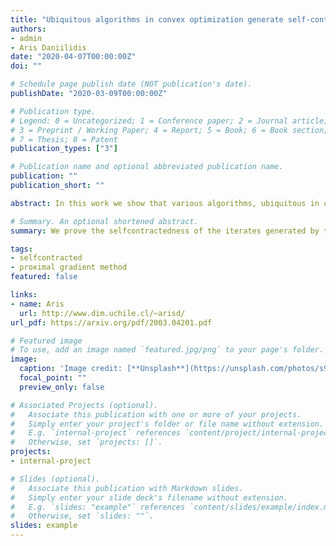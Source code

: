 ```yaml
---
title: "Ubiquitous algorithms in convex optimization generate self-contracted sequences"
authors:
- admin
- Aris Daniilidis
date: "2020-04-07T00:00:00Z"
doi: ""

# Schedule page publish date (NOT publication's date).
publishDate: "2020-03-09T00:00:00Z"

# Publication type.
# Legend: 0 = Uncategorized; 1 = Conference paper; 2 = Journal article;
# 3 = Preprint / Working Paper; 4 = Report; 5 = Book; 6 = Book section;
# 7 = Thesis; 8 = Patent
publication_types: ["3"]

# Publication name and optional abbreviated publication name.
publication: ""
publication_short: ""

abstract: In this work we show that various algorithms, ubiquitous in convex optimization (e.g. proximal-gradient, alternating projections and averaged projections) generate self-contracted sequences $(x_{k})_{k\in\mathbb{N}}$. As a consequence, a novel universal bound for the __length__ ($\sum_{k\ge 0}\Vert x_{k+1}-x_k\Vert$) can be deduced. In addition, this bound is independent of both the concrete data of the problem (sets, functions) as well as the stepsize involved, and only depends on the dimension of the space.

# Summary. An optional shortened abstract.
summary: We prove the selfcontractedness of the iterates generated by the proximal gradient method, implying a universal bound on the _length_ of this sequence.

tags:
- selfcontracted
- proximal gradient method
featured: false

links:
- name: Aris
  url: http://www.dim.uchile.cl/~arisd/
url_pdf: https://arxiv.org/pdf/2003.04201.pdf

# Featured image
# To use, add an image named `featured.jpg/png` to your page's folder. 
image:
  caption: 'Image credit: [**Unsplash**](https://unsplash.com/photos/s9CC2SKySJM)'
  focal_point: ""
  preview_only: false

# Associated Projects (optional).
#   Associate this publication with one or more of your projects.
#   Simply enter your project's folder or file name without extension.
#   E.g. `internal-project` references `content/project/internal-project/index.md`.
#   Otherwise, set `projects: []`.
projects:
- internal-project

# Slides (optional).
#   Associate this publication with Markdown slides.
#   Simply enter your slide deck's filename without extension.
#   E.g. `slides: "example"` references `content/slides/example/index.md`.
#   Otherwise, set `slides: ""`.
slides: example
---
```


